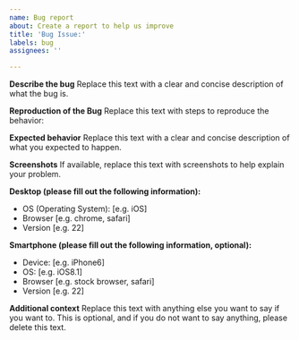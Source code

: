 ```yaml
---
name: Bug report
about: Create a report to help us improve
title: 'Bug Issue:'
labels: bug
assignees: ''

---
```


<!--

Hey there!

Thanks for reporting a bug.

Please make sure to not report any security bugs that can exploit Mathician or should be confidential. This should be privately told to @ajsharda17 which you can contact him with the email 'chairbfroblox@gmail.com'.

Thanks for reporting a bug of Mathician; even a minor bug helps.

-->


**Describe the bug**
Replace this text with a clear and concise description of what the bug is.

**Reproduction of the Bug**
Replace this text with steps to reproduce the behavior:

**Expected behavior**
Replace this text with a clear and concise description of what you expected to happen.

**Screenshots**
If available, replace this text with screenshots to help explain your problem.

**Desktop (please fill out the following information):**
 - OS (Operating System): [e.g. iOS]
 - Browser [e.g. chrome, safari]
 - Version [e.g. 22]

**Smartphone (please fill out the following information, optional):**
 - Device: [e.g. iPhone6]
 - OS: [e.g. iOS8.1]
 - Browser [e.g. stock browser, safari]
 - Version [e.g. 22]

**Additional context**
Replace this text with anything else you want to say if you want to. This is optional, and if you do not want to say anything, please delete this text.
